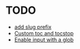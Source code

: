 # TODO

- [add slug prefix](https://github.com/jonschlinkert/markdown-toc/pull/91)
- [Custom toc and tocstop](https://github.com/jonschlinkert/markdown-toc/issues/109)
- [Enable input with a glob](https://github.com/jonschlinkert/markdown-toc/issues/126)
